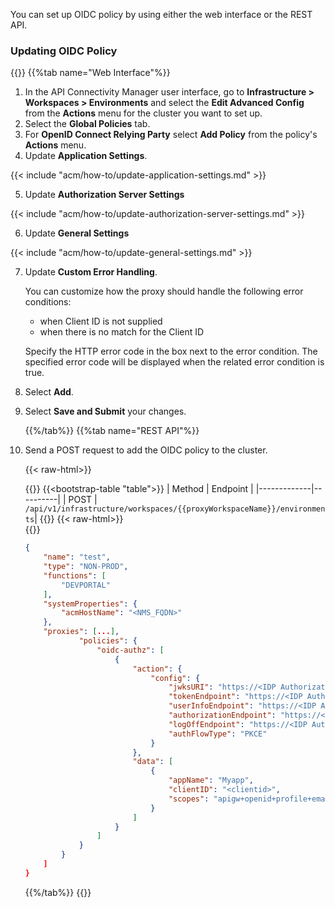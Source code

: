 You can set up OIDC policy by using either the web interface or the REST API.

### Updating OIDC Policy

{{<tabs name="Setup_OIDC_Policy">}}
    {{%tab name="Web Interface"%}}

1. In the API Connectivity Manager user interface, go to **Infrastructure > Workspaces > Environments** and select the **Edit Advanced Config** from the **Actions** menu for the cluster you want to set up.
2. Select the **Global Policies** tab.
3. For **OpenID Connect Relying Party** select **Add Policy** from the policy's **Actions** menu. 
4. Update **Application Settings**.

{{< include "acm/how-to/update-application-settings.md" >}}

5. Update **Authorization Server Settings**

{{< include "acm/how-to/update-authorization-server-settings.md" >}}

6. Update **General Settings**

{{< include "acm/how-to/update-general-settings.md" >}}

7. Update **Custom Error Handling**.

   You can customize how the proxy should handle the following error conditions:

   - when Client ID is not supplied
   - when there is no match for the Client ID

   Specify the HTTP error code in the box next to the error condition. The specified error code will be displayed when the related error condition is true.

8. Select **Add**.
9. Select **Save and Submit** your changes.

    {{%/tab%}}
    {{%tab name="REST API"%}}

1. Send a POST request to add the OIDC policy to the cluster.

   {{< raw-html>}}<div class="table-responsive">{{</raw-html>}}
   {{<bootstrap-table "table">}}
   | Method      | Endpoint |
   |-------------|----------|
   | POST | `/api/v1/infrastructure/workspaces/{{proxyWorkspaceName}}/environments`| 
   {{</bootstrap-table>}}
   {{< raw-html>}}</div>{{</raw-html>}}

    ```json
    {
        "name": "test",
        "type": "NON-PROD",
        "functions": [
            "DEVPORTAL"
        ],
        "systemProperties": {
            "acmHostName": "<NMS_FQDN>"
        },
        "proxies": [...],
                "policies": {
                    "oidc-authz": [
                        {
                            "action": {
                                "config": {
                                    "jwksURI": "https://<IDP Authorization server>/v1/keys",
                                    "tokenEndpoint": "https://<IDP Authorization server>/v1/token",
                                    "userInfoEndpoint": "https://<IDP Authorization server>/v1/userinfo",
                                    "authorizationEndpoint": "https://<IDP Authorization server>/v1/authorize",
                                    "logOffEndpoint": "https://<IDP Authorization server>/v1/logout",
                                    "authFlowType": "PKCE"
                                }
                            },
                            "data": [
                                {
                                    "appName": "Myapp",
                                    "clientID": "<clientid>",
                                    "scopes": "apigw+openid+profile+email+offline_access"
                                }
                            ]
                        }
                    ]
                }
            }
        ]
    }
    ```
    {{%/tab%}}
{{</tabs>}}

<!-- Do not remove. Keep this code at the bottom of the include -->
<!-- DOCS-1006 -->